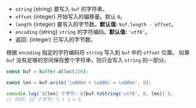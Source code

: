 <!-- YAML
added: v0.1.90
-->

* `string` {string} 要写入 `buf` 的字符串。
* `offset` {integer} 开始写入的偏移量。默认 `0`。
* `length` {integer} 要写入的字节数。**默认值:** `buf.length - offset`。
* `encoding` {string} `string` 的字符编码。**默认值:** `'utf8'`。
* 返回: {integer} 已写入的字节数。

根据 `encoding` 指定的字符编码将 `string` 写入到 `buf` 中的 `offset` 位置。
如果 `buf` 没有足够的空间保存整个字符串，则只会写入 `string` 的一部分。

```js
const buf = Buffer.alloc(256);

const len = buf.write('\u00bd + \u00bc = \u00be', 0);

console.log(`${len} 个字节: ${buf.toString('utf8', 0, len)}`);
// 打印: 12 个字节: ½ + ¼ = ¾
```

